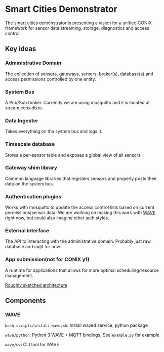 Smart Cities Demonstrator
=========================

The smart cities demonstrator is presenting a vision for a unified CONIX framework
for sensor data streaming, storage, diagnostics and access control. 

## Key ideas

### Administrative Domain 
The collection of sensors, gateways, servers, broker(s), database(s) and access permissions controlled by one entity.


### System Bus 
A Pub/Sub broker. Currently we are using mosquitto and it is located at stream.conxidb.io.

### Data Ingester
Takes everything on the system bus and logs it.

### Timescale database 
Stores a per-sensor table and exposes a global view of all sensors

### Gateway shim library 
Common language libraries that registers sensors and properly posts their data on the system bus.

### Authentication plugins 
Works with mosquitto to update the access control lists based on current permissions/sensor data.
We are working on making this work with [WAVE](https://github.com/immesys/wave/) right now, but could
also imagine other auth styles.

### External interface
The API to interacting with the administrative domain. Probably just raw database and mqtt for now.


### App submission(not for CONIX y1) 
A runtime for applications that allows for more optimal scheduling/resource management.

[Roughly sketched architecture](https://github.com/conix-center/smart-cities-demo/raw/master/media/arch.pdf)
    

## Components

### WAVE

`bash scripts/install-wave.sh`: Install waved service, python package

`wave/python`: Python 3 WAVE + MQTT bindings. See `example.py` for example

`wave/wv`: CLI tool for WAVE
